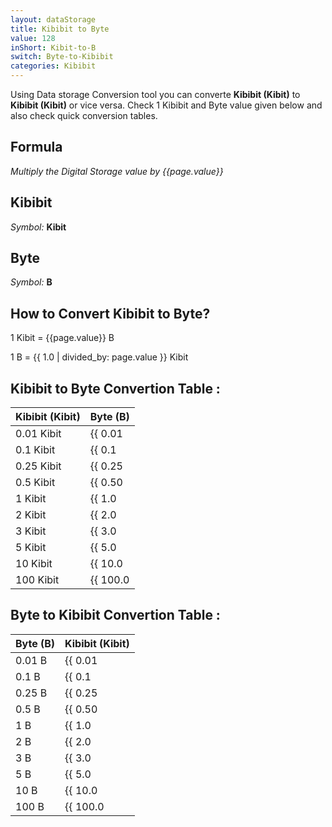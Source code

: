 ```yaml
---
layout: dataStorage
title: Kibibit to Byte
value: 128
inShort: Kibit-to-B
switch: Byte-to-Kibibit
categories: Kibibit
---
```


Using Data storage Conversion tool you can converte **Kibibit (Kibit)** to **Kibibit (Kibit)** or vice versa. Check 1 Kibibit and Byte value given below and also check quick conversion tables.

## Formula
*Multiply the Digital Storage value by {{page.value}}*

## Kibibit
*Symbol:* **Kibit**

## Byte
*Symbol:* **B**

## How to Convert Kibibit to Byte?

1 Kibit = {{page.value}} B

1 B = {{ 1.0 | divided_by: page.value }} Kibit


## Kibibit to Byte Convertion Table :

| Kibibit (Kibit) | Byte (B) |
| ---- | ---- |
| 0.01 Kibit | {{ 0.01 | times: page.value }} B |
| 0.1 Kibit | {{ 0.1 | times: page.value }} B |
| 0.25 Kibit | {{ 0.25 | times: page.value }} B |
| 0.5 Kibit | {{ 0.50 | times: page.value }} B |
| 1 Kibit | {{ 1.0 | times: page.value }} B |
| 2 Kibit | {{ 2.0 | times: page.value }} B |
| 3 Kibit | {{ 3.0 | times: page.value }} B |
| 5 Kibit | {{ 5.0 | times: page.value }} B |
| 10 Kibit | {{ 10.0 | times: page.value }} B |
| 100 Kibit | {{ 100.0 | times: page.value }} B |

## Byte to Kibibit Convertion Table :

| Byte (B) | Kibibit (Kibit) |
| ---- | ---- |
| 0.01 B | {{ 0.01 | divided_by: page.value }} Kibit |
| 0.1 B | {{ 0.1 | divided_by: page.value }} Kibit |
| 0.25 B | {{ 0.25 | divided_by: page.value }} Kibit |
| 0.5 B | {{ 0.50 | divided_by: page.value }} Kibit |
| 1 B | {{ 1.0 | divided_by: page.value }} Kibit |
| 2 B | {{ 2.0 | divided_by: page.value }} Kibit |
| 3 B | {{ 3.0 | divided_by: page.value }} Kibit |
| 5 B | {{ 5.0 | divided_by: page.value }} Kibit |
| 10 B | {{ 10.0 | divided_by: page.value }} Kibit |
| 100 B | {{ 100.0 | divided_by: page.value }} Kibit |


<script>
document.getElementById('selectInput')[3].selected = true
document.getElementById('selectOutput')[1].selected = true
</script>
